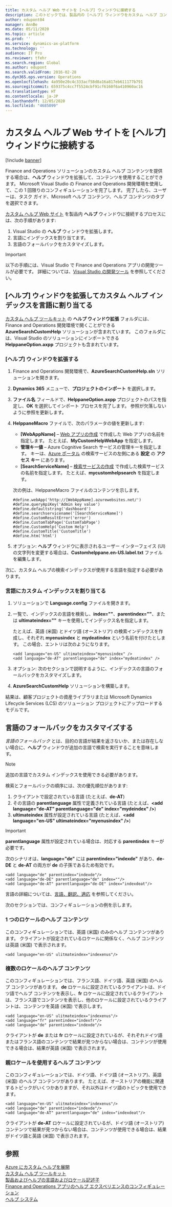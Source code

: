 ```yaml
---
title: カスタム ヘルプ Web サイトを [ヘルプ] ウィンドウに接続する
description: このトピックでは、製品内の [ヘルプ] ウィンドウをカスタム ヘルプ コンテンツで拡張する方法について説明します。
author: edupont04
manager: AnnBe
ms.date: 05/11/2020
ms.topic: article
ms.prod: ''
ms.service: dynamics-ax-platform
ms.technology: ''
audience: IT Pro
ms.reviewer: tfehr
ms.search.region: Global
ms.author: edupont
ms.search.validFrom: 2016-02-28
ms.dyn365.ops.version: Operations
ms.openlocfilehash: 4a950e20c4c333acf58d8a16a817eb611177b791
ms.sourcegitcommit: 659375c4cc7f5524cbf91cf6160f6a410960ac16
ms.translationtype: HT
ms.contentlocale: ja-JP
ms.lasthandoff: 12/05/2020
ms.locfileid: "4685099"
---
```

# <a name="connect-a-custom-help-website-to-the-help-pane"></a>カスタム ヘルプ Web サイトを [ヘルプ] ウィンドウに接続する

[!include [banner](../includes/banner.md)]

Finance and Operations ソリューションのカスタム ヘルプ コンテンツを提供する場合は、**ヘルプ** ウィンドウを拡張して、コンテンツを使用することができます。 Microsoft Visual Studio の Finance and Operations 開発環境を使用して、この 1 回限りのコンフィギュレーションを完了します。 完了したら、ユーザーは、タスク ガイド、Microsoft ヘルプ コンテンツ、ヘルプ コンテンツのタブを選択できます。

[カスタム ヘルプ Web サイト](custom-help-overview.md#custom-help-sites) を製品内 **ヘルプ** ウィンドウに接続するプロセスには、次の手順があります:

1. Visual Studio の **ヘルプ** ウィンドウを拡張します。
2. 言語にインデックスを割り当てます。
3. 言語のフォールバックをカスタマイズします。

> [!IMPORTANT]
> 以下の手順には、Visual Studio で Finance and Operations アプリの開発ツールが必要です。 詳細については、[Visual Studio の開発ツール](../dev-tools/development-tools-overview.md) を参照してください。

## <a name="extend-the-help-pane-and-assign-the-custom-help-indexes-to-languages"></a><a name="extendhelppane"></a>[ヘルプ] ウィンドウを拡張してカスタム ヘルプ インデックスを言語に割り当てる

[カスタム ヘルプ ツールキット](custom-help-toolkit.md) の **ヘルプ ウィンドウ拡張** フォルダには、Finance and Operations 開発環境で開くことができる **AzureSearchCustomHelp** ソリューションが含まれています。 このフォルダには、Visual Studio のソリューションにインポートできる **HelppaneOption.axpp** プロジェクトも含まれています。

### <a name="extend-the-help-pane"></a>[ヘルプ] ウィンドウを拡張する

1. Finance and Operations 開発環境で、**AzureSearchCustomHelp.sln** ソリューションを開きます。
2. **Dynamics 365** メニューで、**プロジェクトのインポート** を選択します。
3. **ファイル名** フィールドで、**HelppaneOption.axpp** プロジェクトのパスを指定し、**OK** を選択してインポート プロセスを完了します。 参照が欠落しないように参照を更新します。
4. **HelppaneMacro** ファイルで、次のパラメータの値を更新します:

    - **\[WebAppName\]** – [Web アプリの作成](walkthrough-help-azure.md#webapp) で作成した Web アプリの名前を指定します。 たとえば、**MyCustomHelpWebApp** を指定します。
    - **管理キー値** – Azure Cognitive Search サービスの管理キーを指定します。 キーは、[Azure ポータル](https://portal.azure.com/) の検索サービスの左側にある **設定** の **アクセス キー** にあります。
    - **\[SearchServiceName\]** – [検索サービスの作成](walkthrough-help-azure.md#searchservice) で作成した検索サービスの名前を指定します。 たとえば、**mycustomhelpsearch** を指定します。

    次の例は、HelppaneMacro ファイルのコンテンツを示します。

    ```
    #define.webApp('http://[WebAppName].azurewebsites.net/')
    #define.queryApiKey('Admin key value')
    #define.defaultstring('dashboard')
    #define.searchservicename('[SearchServiceName]')
    #define.CustomResultError('error')
    #define.CustomTabPage('CustomTabPage')
    #define.CustomHelp('Custom Help')
    #define.CustomTitle('CustomTitle')
    #define.htm('html')
    ```

5. オプション: **ヘルプ** ウィンドウに表示されるユーザー インターフェイス (UI) の文字列を変更する場合は、**Customhelppane.en-US.label.txt** ファイルを編集します。

次に、カスタム ヘルプの検索インデックスが使用する言語を指定する必要があります。

### <a name="assign-a-custom-index-to-a-language"></a>言語にカスタム インデックスを割り当てる

1. ソリューションで **Language.config** ファイルを開きます。
2. 一覧で、インデックスの言語を検索し、**index=""**、**parentindex=""**、または **ultimateindex=""** キーを使用してインデックス名を指定します。

    たとえば、英語 (米国) とドイツ語 (オーストリア) の検索インデックスを作成し、それぞれ **myenusindex** と **mydeatindex** という名前を付けたとします。 この場合、エントリは次のようになります。

    ```
    <add language="en-US" ultimateindex="myenusindex" />
    <add language="de-AT" parentlanguage="de" index="mydeatindex" />
    ```

3. オプション: 次のセクションで説明するように、インデックスの言語のフォールバックをカスタマイズします。
4. **AzureSearchCustomHelp** ソリューションを構築します。

結果は、顧客プロジェクトの資産ライブラリまたは Microsoft Dynamics Lifecycle Services (LCS) のソリューション プロジェクトにアップロードするモデルです。

## <a name="customize-language-fallback"></a>言語のフォールバックをカスタマイズする

*言語のフォールバック* とは、目的の言語が結果を返さないか、または存在しない場合に、**ヘルプ** ウィンドウが追加の言語で検索を実行することを意味します。

> [!NOTE]
> 追加の言語でカスタム インデックスを使用できる必要があります。

検索とフォールバックの順序には、次の優先順位があります:

1. クライアントで設定されている言語 (たとえば、**de-AT**)
2. その言語の **parentlanguage** 属性で定義されている言語 (たとえば、**\<add language="de-AT" parentlanguage="de" index="mydeindex" /\>**)
3. **ultimateindex** 属性が設定されている言語 (たとえば、**\<add language="en-US" ultimateindex="myenusindex" /\>**)

> [!IMPORTANT]
> **parentlanguage** 属性が設定されている場合は、対応する **parentindex** キーが必要です。

次のシナリオは、**language="de"** には **parentindex="indexde"** があり、**de-DE** と **de-AT** の両方が **de** の子孫であるため有効です。

```
<add language="de" parentindex="indexde"/>
<add language="de-DE" parentlanguage="de" index=""/>
<add language="de-AT" parentlanguage="de-DE" index="indexdeat"/>
```

言語の詳細については、[言語、翻訳、適応](language-locale.md#languages-translations-and-adaptations) を参照してください。

次のセクションでは、コンフィギュレーションの例を示します。

### <a name="help-content-for-one-locale"></a>1 つのロケールのヘルプ コンテンツ

このコンフィギュレーションでは、英語 (米国) のみのヘルプ コンテンツがあります。 クライアントが設定されているロケールに関係なく、ヘルプ コンテンツは英語 (米国) で表示されます。

```
<add language="en-US" ulitmateindex="indexenus"/>
```

### <a name="help-content-for-multiple-locales"></a>複数のロケールのヘルプ コンテンツ

このコンフィギュレーションでは、フランス語、ドイツ語、英語 (米国) のヘルプ コンテンツがあります。 **de** ロケールに設定されているクライアントは、ドイツ語でヘルプ コンテンツを表示し、**fr** ロケールに設定されているクライアントは、フランス語でコンテンツを表示し、他のロケールに設定されているクライアントは、コンテンツを英語 (米国) で表示します。

```
<add language="en-US" ulitmateindex="indexenus"/>
<add language="fr" parentindex="indexfr"/>
<add language="de" parentindex="indexde"/>
```

クライアントが **de** または **fr** ロケールに設定されているが、それぞれドイツ語またはフランス語のコンテンツで結果が見つからない場合は、コンテンツが使用できる場合は、結果が英語 (米国) で表示されます。

### <a name="help-content-that-uses-parent-locales"></a>親ロケールを使用するヘルプ コンテンツ

このコンフィギュレーションでは、ドイツ語、ドイツ語 (オーストリア)、英語 (米国) のヘルプ コンテンツがあります。 たとえば、オーストリアの機能に関連するトピックがいくつかありますが、それ以外はドイツ語のトピックを使用できます。

```
<add language="en-US" ulitmateindex="indexenus"/>
<add language="de" parentindex="indexde"/>
<add language="de-AT" parentlanguage="de" index="indexdeat"/>
```

クライアントが **de-AT** ロケールに設定されているが、ドイツ語 (オーストリア) コンテンツで結果が見つからない場合は、コンテンツが使用できる場合は、結果がドイツ語と英語 (米国) で表示されます。

## <a name="see-also"></a>参照

[Azure にカスタム ヘルプを展開](walkthrough-help-azure.md)  
[カスタム ヘルプ ツールキット](custom-help-toolkit.md)  
[製品およびヘルプの言語およびロケール記述子](language-locale.md)  
[Finance and Operations アプリのヘルプ エクスペリエンスのコンフィギュレーション](../../fin-ops/get-started/help-connect.md)  
[ヘルプ システム](../../fin-ops/get-started/help-overview.md)
